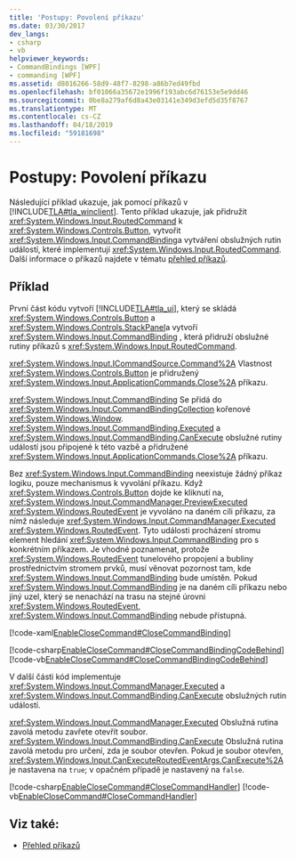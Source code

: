 ```yaml
---
title: 'Postupy: Povolení příkazu'
ms.date: 03/30/2017
dev_langs:
- csharp
- vb
helpviewer_keywords:
- CommandBindings [WPF]
- commanding [WPF]
ms.assetid: d8016266-58d9-48f7-8298-a86b7ed49fbd
ms.openlocfilehash: bf01066a35672e1996f193abc6d76153e5e9dd46
ms.sourcegitcommit: 0be8a279af6d8a43e03141e349d3efd5d35f8767
ms.translationtype: MT
ms.contentlocale: cs-CZ
ms.lasthandoff: 04/18/2019
ms.locfileid: "59181698"
---
```

# <a name="how-to-enable-a-command"></a>Postupy: Povolení příkazu
Následující příklad ukazuje, jak pomocí příkazů v [!INCLUDE[TLA#tla_winclient](../../../../includes/tlasharptla-winclient-md.md)].  Tento příklad ukazuje, jak přidružit <xref:System.Windows.Input.RoutedCommand> k <xref:System.Windows.Controls.Button>, vytvořit <xref:System.Windows.Input.CommandBinding>a vytváření obslužných rutin událostí, které implementují <xref:System.Windows.Input.RoutedCommand>.  Další informace o příkazů najdete v tématu [přehled příkazů](commanding-overview.md).  
  
## <a name="example"></a>Příklad  
 První část kódu vytvoří [!INCLUDE[TLA#tla_ui](../../../../includes/tlasharptla-ui-md.md)], který se skládá <xref:System.Windows.Controls.Button> a <xref:System.Windows.Controls.StackPanel>a vytvoří <xref:System.Windows.Input.CommandBinding> , která přidruží obslužné rutiny příkazů s <xref:System.Windows.Input.RoutedCommand>.  
  
 <xref:System.Windows.Input.ICommandSource.Command%2A> Vlastnost <xref:System.Windows.Controls.Button> je přidružený <xref:System.Windows.Input.ApplicationCommands.Close%2A> příkazu.  
  
 <xref:System.Windows.Input.CommandBinding> Se přidá do <xref:System.Windows.Input.CommandBindingCollection> kořenové <xref:System.Windows.Window>. <xref:System.Windows.Input.CommandBinding.Executed> a <xref:System.Windows.Input.CommandBinding.CanExecute> obslužné rutiny událostí jsou připojené k této vazbě a přidružené <xref:System.Windows.Input.ApplicationCommands.Close%2A> příkazu.  
  
 Bez <xref:System.Windows.Input.CommandBinding> neexistuje žádný příkaz logiku, pouze mechanismus k vyvolání příkazu.  Když <xref:System.Windows.Controls.Button> dojde ke kliknutí na, <xref:System.Windows.Input.CommandManager.PreviewExecuted> <xref:System.Windows.RoutedEvent> je vyvoláno na daném cíli příkazu, za nímž následuje <xref:System.Windows.Input.CommandManager.Executed> <xref:System.Windows.RoutedEvent>.  Tyto události procházení stromu element hledání <xref:System.Windows.Input.CommandBinding> pro s konkrétním příkazem.  Je vhodné poznamenat, protože <xref:System.Windows.RoutedEvent> tunelového propojení a bubliny prostřednictvím stromem prvků, musí věnovat pozornost tam, kde <xref:System.Windows.Input.CommandBinding> bude umístěn.   Pokud <xref:System.Windows.Input.CommandBinding> je na daném cíli příkazu nebo jiný uzel, který se nenachází na trasu na stejné úrovni <xref:System.Windows.RoutedEvent>, <xref:System.Windows.Input.CommandBinding> nebude přístupná.  
  
 [!code-xaml[EnableCloseCommand#CloseCommandBinding](~/samples/snippets/csharp/VS_Snippets_Wpf/EnableCloseCommand/CSharp/Window1.xaml#closecommandbinding)]  
  
 [!code-csharp[EnableCloseCommand#CloseCommandBindingCodeBehind](~/samples/snippets/csharp/VS_Snippets_Wpf/EnableCloseCommand/CSharp/Window1.xaml.cs#closecommandbindingcodebehind)]
 [!code-vb[EnableCloseCommand#CloseCommandBindingCodeBehind](~/samples/snippets/visualbasic/VS_Snippets_Wpf/EnableCloseCommand/VisualBasic/Window1.xaml.vb#closecommandbindingcodebehind)]  
  
 V další části kód implementuje <xref:System.Windows.Input.CommandManager.Executed> a <xref:System.Windows.Input.CommandBinding.CanExecute> obslužných rutin událostí.  
  
 <xref:System.Windows.Input.CommandManager.Executed> Obslužná rutina zavolá metodu zavřete otevřít soubor.  <xref:System.Windows.Input.CommandBinding.CanExecute> Obslužná rutina zavolá metodu pro určení, zda je soubor otevřen.  Pokud je soubor otevřen, <xref:System.Windows.Input.CanExecuteRoutedEventArgs.CanExecute%2A> je nastavena na `true`; v opačném případě je nastavený na `false`.  
  
 [!code-csharp[EnableCloseCommand#CloseCommandHandler](~/samples/snippets/csharp/VS_Snippets_Wpf/EnableCloseCommand/CSharp/Window1.xaml.cs#closecommandhandler)]
 [!code-vb[EnableCloseCommand#CloseCommandHandler](~/samples/snippets/visualbasic/VS_Snippets_Wpf/EnableCloseCommand/VisualBasic/Window1.xaml.vb#closecommandhandler)]  
  
## <a name="see-also"></a>Viz také:

- [Přehled příkazů](commanding-overview.md)
